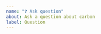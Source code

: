 ```yaml
---
name: "❓ Ask question"
about: Ask a question about carbon
label: Question
---
```


<!--

Before asking a question, make sure you have:

- Searched existing Stack Overflow questions.
- Googled your question.
- Searched open and closed [GitHub issues](https://github.com/kumparan/carbon/issues?utf8=%E2%9C%93&q=is%3Aissue)
- Read the documentation:
  - [Carbon Readme](https://github.com/kumparan/carbon)
-->
